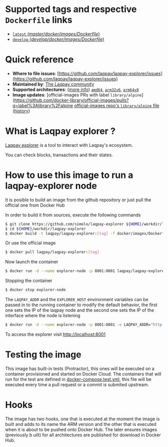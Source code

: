 # Supported tags and respective `Dockerfile` links

-	[`latest` (*master/docker/images/Dockerfile*)](https://github.com/laqpay/laqpay-explorer/blob/master/docker/images/Dockerfile)
-	[`develop` (*develop/docker/images/Dockerfile*)](https://github.com/laqpay/laqpay-explorer/blob/develop/docker/images/Dockerfile)

# Quick reference

-	**Where to file issues**:
	[https://github.com/laqpay/laqpay-explorer/issues](https://github.com/laqpay/laqpay-explorer/issues)
-	**Maintained by**:
	[The Laqpay community](https://github.com/laqpay/laqpay-explorer)
-	**Supported architectures**: ([more info](https://github.com/docker-library/official-images#architectures-other-than-amd64))
	[`amd64`](https://hub.docker.com/r/laqpay/laqpay-explorer), [`arm32v6`](https://hub.docker.com/r/laqpay/laqpay-explorer), [`arm64v8`](https://hub.docker.com/r/laqpay/laqpay-explorer)
-	**Image updates**:
	[official-images PRs with label `library/alpine`](https://github.com/docker-library/official-images/pulls?q=label%3Alibrary%2Falpine
	[official-images repo's `library/alpine` file](https://github.com/docker-library/official-images/blob/master/library/alpine) ([history](https://github.com/docker-library/official-images/commits/master/library/alpine))

<!--
-	**Published image artifact details**:
	[repo-info repo's `repos/alpine/` directory](https://github.com/docker-library/repo-info/blob/master/repos/alpine) ([history](https://github.com/docker-library/repo-info/commits/master/repos/alpine))
	(image metadata, transfer size, etc)
-->

# What is Laqpay explorer ?
[Laqpay explorer](https://explorer.laqpay.com) is a tool to interact with Laqpay's ecosystem.

You can check blocks, transactions and their states.

# How to use this image to run a laqpay-explorer node

It is posible to build an image from the github repository or just pull the official one from Docker Hub

In order to build it from sources, execute the following commands

```sh
$ git clone https://github.com/simelo/laqpay-explorer ${HOME}/workdir/laqpay-explorer
$ cd ${HOME}/workdir/laqpay-explorer
$ docker build -t laqpay/laqpay-explorer:[tag] -f docker/images/Dockerfile .
```

Or use the official image

```sh
$ docker pull laqpay/laqpay-explorer:[tag]
```

Now launch the container

```sh
$ docker run -d --name explorer-node -p 8001:8001 laqpay/laqpay-explorer:[tag]
```

Stopping the container

```sh
$ docker stop explorer-node
```

The `LAQPAY_ADDR` and the `EXPLORER_HOST` environment variables can be passed in
to the running container to modify the default behavior, the first one sets the IP of the laqpay node and the second one sets the IP of the interface where the node is listening

```sh
$ docker run -d --name explorer-node -p 8001:8001 -e LAQPAY_ADDR="http://192.168.1.1:6420" laqpay/laqpay-explorer:[tag]
```

To access the explorer visit [http://localhost:8001](http://localhost:8001)

# Testing the image

This image has built-in tests (Protractor), this ones will be executed on a container provisioned and started on Docker Cloud. The containers that will run for the test are defined in [docker-compose.test.yml](./docker-compose.test.yml), this file will be executed every time a pull request or a commit is submited upstream.

# Hooks

The image has two hooks, one that is executed at the moment the image is built and adds to its name the ARM version and the other that is executed when it is about to be pushed onto Docker Hub. The later ensures images (previously b uilt) for all architectures are published for download in Docker Hub.
